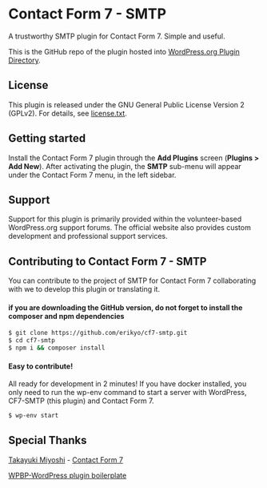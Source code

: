 # Contact Form 7 - SMTP
A trustworthy SMTP plugin for Contact Form 7. Simple and useful.

This is the GitHub repo of the plugin hosted into [WordPress.org Plugin Directory](https://wordpress.org/plugins/cf7-smtp/).

License
-------

This plugin is released under the GNU General Public License Version 2 (GPLv2). For details, see [license.txt](license.txt).


Getting started
---------------

Install the Contact Form 7 plugin through the **Add Plugins** screen (**Plugins > Add New**). After activating the plugin, the **SMTP** sub-menu will appear under the Contact Form 7 menu, in the left sidebar.


Support
-------

Support for this plugin is primarily provided within the volunteer-based WordPress.org support forums. The official website also provides custom development and professional support services.


Contributing to Contact Form 7 - SMTP
-----------------------------------------

You can contribute to the project of SMTP for Contact Form 7 collaborating with we to develop this plugin or translating it.

#### if you are downloading the GitHub version, do not forget to install the composer and npm dependencies
```bash
$ git clone https://github.com/erikyo/cf7-smtp.git
$ cd cf7-smtp
$ npm i && composer install
```

#### Easy to contribute!

All ready for development in 2 minutes! If you have docker installed, you only need to run the wp-env command to start a server with WordPress, CF7-SMTP (this plugin) and Contact Form 7.

```bash
$ wp-env start
```

Special Thanks
--------------

[Takayuki Miyoshi](https://github.com/takayukister) - [Contact Form 7](https://wordpress.org/plugins/contact-form-7/)

[WPBP-WordPress plugin boilerplate](https://github.com/WPBP/WordPress-Plugin-Boilerplate-Powered)
